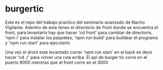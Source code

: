 # burgertic

Este es el repo del trabajo practico del seminario avanzado de Nacho Vigilante.
Adentro de este tenes el directorio de front donde se encuentra el front, para levantarlo hay que hacer 'cd front' para cambiar de directorio, 'npm i' para instalar los paquetes, 'npm run build' para buildear el programa y 'npm run start' para ejecutarlo

Una vez el dront este levantado correr 'npm run start' en el back es decir hacer 'cd ./' para volver una ruta arriba. El api de burger tic corre en el puerto 9000 mientras que el front corre en el 3000
